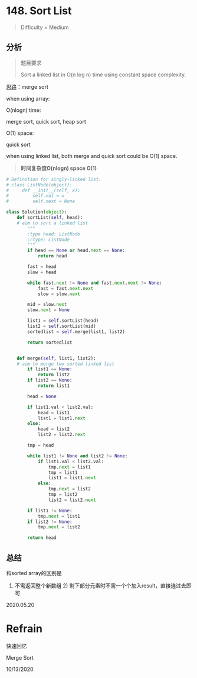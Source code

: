 # 148. Sort List
> Difficulty = Medium

## 分析

> 题目要求
> 
> Sort a linked list in O(n log n) time using constant space complexity.

[思路](https://www.jiuzhang.com/solutions/sort-list/#tag-highlight-lang-python)：merge sort

when using array:

O(nlogn) time:

merge sort, quick sort, heap sort

O(1) space:

quick sort

when using linked list, both merge and quick sort could be O(1) space.


> **时间复杂度O(nlogn) space O(1)**

```python
# Definition for singly-linked list.
# class ListNode(object):
#     def __init__(self, x):
#         self.val = x
#         self.next = None

class Solution(object):
    def sortList(self, head):
    # aim to sort a linked list
        """
        :type head: ListNode
        :rtype: ListNode
        """
        if head == None or head.next == None:
            return head

        fast = head
        slow = head

        while fast.next != None and fast.next.next != None:
            fast = fast.next.next
            slow = slow.next

        mid = slow.next
        slow.next = None

        list1 = self.sortList(head)
        list2 = self.sortList(mid)
        sortedlist = self.merge(list1, list2)

        return sortedlist


    def merge(self, list1, list2):
    # aim to merge two sorted linked list
        if list1 == None:
            return list2
        if list2 == None:
            return list1

        head = None

        if list1.val < list2.val:
            head = list1
            list1 = list1.next
        else:
            head = list2
            list2 = list2.next

        tmp = head

        while list1 != None and list2 != None:
            if list1.val < list2.val:
                tmp.next = list1
                tmp = list1
                list1 = list1.next
            else:
                tmp.next = list2
                tmp = list2
                list2 = list2.next

        if list1 != None:
            tmp.next = list1
        if list2 != None:
            tmp.next = list2

        return head
```

## 总结

和sorted array的区别是

1) 不需返回整个新数组 2) 剩下部分元素时不需一个个加入result，直接连过去即可

2020.05.20


# Refrain

快速回忆

Merge Sort

10/13/2020